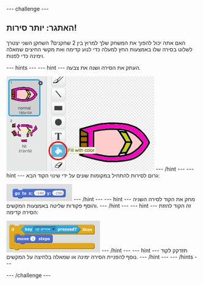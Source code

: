 \--- challenge \---

## האתגר: יותר סירות!

האם אתה יכול להפוך את המשחק שלך למרוץ בין 2 שחקנים? השחקן השני יצטרך לשלוט בסירה שלו באמצעות החץ למעלה כדי לנוע קדימה ואת מקשי החיצים שמאלה וימינה כדי לפנות.

\--- hints \--- \--- hint \--- העתק את הסירה ושנה את צבעה.

![צילום מסך](images/boat-p2.png) \--- /hint \--- \--- hint \--- גרום לסירות להתחיל במקומות שונים על ידי שינוי הקוד הבא:

![צילום מסך](images/boat-p2start-blocks.png) \--- /hint \--- \--- hint \--- מחק את הקוד לסירה השניה והוסף פקודות שליטה באמצעות המקשים. \--- /hint \--- \--- hint \--- זה הקוד להזזת הסירה קדימה:

![צילום מסך](images/boat-p2forward-blocks.png) \--- /hint \--- \--- hint \--- תזדקק לקוד נוסף *להפניית* הסירה ימינה או שמאלה בלחיצה על המקשים. \--- /hint \--- \--- /hints \---

\--- /challenge \---